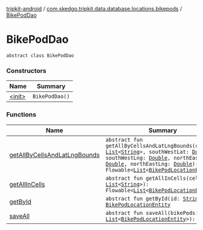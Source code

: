 [tripkit-android](../../index.md) / [com.skedgo.tripkit.data.database.locations.bikepods](../index.md) / [BikePodDao](./index.md)

# BikePodDao

`abstract class BikePodDao`

### Constructors

| Name | Summary |
|---|---|
| [&lt;init&gt;](-init-.md) | `BikePodDao()` |

### Functions

| Name | Summary |
|---|---|
| [getAllByCellsAndLatLngBounds](get-all-by-cells-and-lat-lng-bounds.md) | `abstract fun getAllByCellsAndLatLngBounds(cellIds: `[`List`](https://kotlinlang.org/api/latest/jvm/stdlib/kotlin.collections/-list/index.html)`<`[`String`](https://kotlinlang.org/api/latest/jvm/stdlib/kotlin/-string/index.html)`>, southWestLat: `[`Double`](https://kotlinlang.org/api/latest/jvm/stdlib/kotlin/-double/index.html)`, southWestLng: `[`Double`](https://kotlinlang.org/api/latest/jvm/stdlib/kotlin/-double/index.html)`, northEastLat: `[`Double`](https://kotlinlang.org/api/latest/jvm/stdlib/kotlin/-double/index.html)`, northEastLng: `[`Double`](https://kotlinlang.org/api/latest/jvm/stdlib/kotlin/-double/index.html)`): Flowable<`[`List`](https://kotlinlang.org/api/latest/jvm/stdlib/kotlin.collections/-list/index.html)`<`[`BikePodLocationEntity`](../-bike-pod-location-entity/index.md)`>>` |
| [getAllInCells](get-all-in-cells.md) | `abstract fun getAllInCells(cellIds: `[`List`](https://kotlinlang.org/api/latest/jvm/stdlib/kotlin.collections/-list/index.html)`<`[`String`](https://kotlinlang.org/api/latest/jvm/stdlib/kotlin/-string/index.html)`>): Flowable<`[`List`](https://kotlinlang.org/api/latest/jvm/stdlib/kotlin.collections/-list/index.html)`<`[`BikePodLocationEntity`](../-bike-pod-location-entity/index.md)`>>` |
| [getById](get-by-id.md) | `abstract fun getById(id: `[`String`](https://kotlinlang.org/api/latest/jvm/stdlib/kotlin/-string/index.html)`): `[`BikePodLocationEntity`](../-bike-pod-location-entity/index.md) |
| [saveAll](save-all.md) | `abstract fun saveAll(bikePods: `[`List`](https://kotlinlang.org/api/latest/jvm/stdlib/kotlin.collections/-list/index.html)`<`[`BikePodLocationEntity`](../-bike-pod-location-entity/index.md)`>): `[`Unit`](https://kotlinlang.org/api/latest/jvm/stdlib/kotlin/-unit/index.html) |
